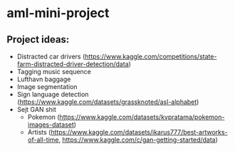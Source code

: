# aml-mini-project

## Project ideas:
* Distracted car drivers (https://www.kaggle.com/competitions/state-farm-distracted-driver-detection/data)
* Tagging music sequence
* Lufthavn baggage
* Image segmentation
* Sign language detection (https://www.kaggle.com/datasets/grassknoted/asl-alphabet)
* Sejt GAN shit
  * Pokemon (https://www.kaggle.com/datasets/kvpratama/pokemon-images-dataset)
  * Artists (https://www.kaggle.com/datasets/ikarus777/best-artworks-of-all-time, https://www.kaggle.com/c/gan-getting-started/data)
